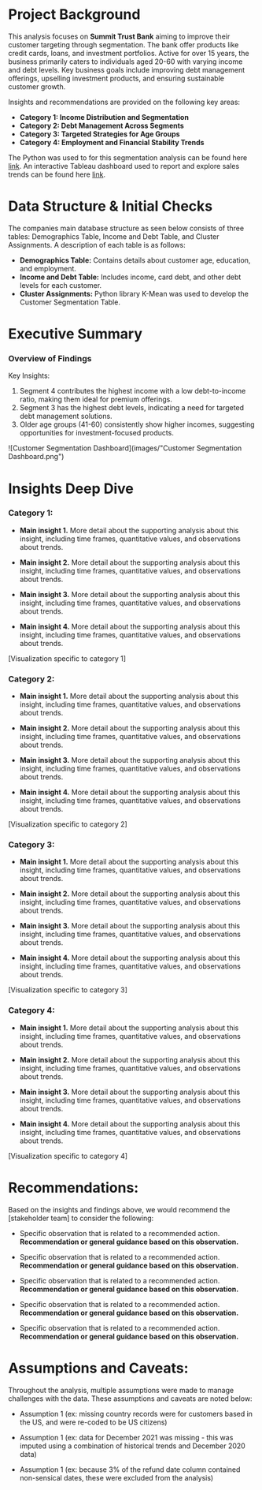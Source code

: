 # Project Background
This analysis focuses on **Summit Trust Bank** aiming to improve their customer targeting through segmentation.
The bank offer products like credit cards, loans, and investment portfolios. Active for over 15 years, the business primarily caters to individuals aged 20-60 with varying income and debt levels.
Key business goals include improving debt management offerings, upselling investment products, and ensuring sustainable customer growth.

Insights and recommendations are provided on the following key areas:

- **Category 1: Income Distribution and Segmentation** 
- **Category 2: Debt Management Across Segments** 
- **Category 3: Targeted Strategies for Age Groups** 
- **Category 4: Employment and Financial Stability Trends** 

The Python was used to for this segmentation analysis can be found here [link](https://github.com/AnalystShoeb/customer_segmentation_analysis/blob/main/Customer%20Segmentation%20Analysis.ipynb).
An interactive Tableau dashboard used to report and explore sales trends can be found here [link](https://public.tableau.com/app/profile/shoebur.rahman/viz/CutomerSegmetationDashboard/CutomerSegmentationDashboard?publish=yes).

# Data Structure & Initial Checks

The companies main database structure as seen below consists of three tables: Demographics Table, Income and Debt Table, and Cluster Assignments. A description of each table is as follows:
- **Demographics Table:** Contains details about customer age, education, and employment.
- **Income and Debt Table:** Includes income, card debt, and other debt levels for each customer.
- **Cluster Assignments:** Python library K-Mean was used to develop the Customer Segmentation Table.

# Executive Summary
### Overview of Findings
Key Insights:
1.	Segment 4 contributes the highest income with a low debt-to-income ratio, making them ideal for premium offerings.
2.	Segment 3 has the highest debt levels, indicating a need for targeted debt management solutions.
3.	Older age groups (41-60) consistently show higher incomes, suggesting opportunities for investment-focused products.

![Customer Segmentation Dashboard](images/"Customer Segmentation Dashboard.png")

# Insights Deep Dive
### Category 1:

* **Main insight 1.** More detail about the supporting analysis about this insight, including time frames, quantitative values, and observations about trends.
  
* **Main insight 2.** More detail about the supporting analysis about this insight, including time frames, quantitative values, and observations about trends.
  
* **Main insight 3.** More detail about the supporting analysis about this insight, including time frames, quantitative values, and observations about trends.
  
* **Main insight 4.** More detail about the supporting analysis about this insight, including time frames, quantitative values, and observations about trends.

[Visualization specific to category 1]


### Category 2:

* **Main insight 1.** More detail about the supporting analysis about this insight, including time frames, quantitative values, and observations about trends.
  
* **Main insight 2.** More detail about the supporting analysis about this insight, including time frames, quantitative values, and observations about trends.
  
* **Main insight 3.** More detail about the supporting analysis about this insight, including time frames, quantitative values, and observations about trends.
  
* **Main insight 4.** More detail about the supporting analysis about this insight, including time frames, quantitative values, and observations about trends.

[Visualization specific to category 2]


### Category 3:

* **Main insight 1.** More detail about the supporting analysis about this insight, including time frames, quantitative values, and observations about trends.
  
* **Main insight 2.** More detail about the supporting analysis about this insight, including time frames, quantitative values, and observations about trends.
  
* **Main insight 3.** More detail about the supporting analysis about this insight, including time frames, quantitative values, and observations about trends.
  
* **Main insight 4.** More detail about the supporting analysis about this insight, including time frames, quantitative values, and observations about trends.

[Visualization specific to category 3]


### Category 4:

* **Main insight 1.** More detail about the supporting analysis about this insight, including time frames, quantitative values, and observations about trends.
  
* **Main insight 2.** More detail about the supporting analysis about this insight, including time frames, quantitative values, and observations about trends.
  
* **Main insight 3.** More detail about the supporting analysis about this insight, including time frames, quantitative values, and observations about trends.
  
* **Main insight 4.** More detail about the supporting analysis about this insight, including time frames, quantitative values, and observations about trends.

[Visualization specific to category 4]



# Recommendations:

Based on the insights and findings above, we would recommend the [stakeholder team] to consider the following: 

* Specific observation that is related to a recommended action. **Recommendation or general guidance based on this observation.**
  
* Specific observation that is related to a recommended action. **Recommendation or general guidance based on this observation.**
  
* Specific observation that is related to a recommended action. **Recommendation or general guidance based on this observation.**
  
* Specific observation that is related to a recommended action. **Recommendation or general guidance based on this observation.**
  
* Specific observation that is related to a recommended action. **Recommendation or general guidance based on this observation.**
  


# Assumptions and Caveats:

Throughout the analysis, multiple assumptions were made to manage challenges with the data. These assumptions and caveats are noted below:

* Assumption 1 (ex: missing country records were for customers based in the US, and were re-coded to be US citizens)
  
* Assumption 1 (ex: data for December 2021 was missing - this was imputed using a combination of historical trends and December 2020 data)
  
* Assumption 1 (ex: because 3% of the refund date column contained non-sensical dates, these were excluded from the analysis)
